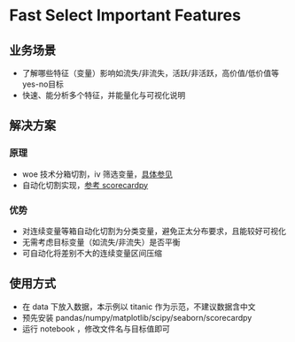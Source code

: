 # Fast Select Important Features

## 业务场景

* 了解哪些特征（变量）影响如流失/非流失，活跃/非活跃，高价值/低价值等yes-no目标
* 快速、能分析多个特征，并能量化与可视化说明

## 解决方案

### 原理

* woe 技术分箱切割，iv 筛选变量，[具体参见](https://cloud.tencent.com/developer/news/32692)
* 自动化切割实现，[参考 scorecardpy](https://github.com/ShichenXie/scorecardpy)

### 优势

* 对连续变量等箱自动化切割为分类变量，避免正太分布要求，且能较好可视化
* 无需考虑目标变量（如流失/非流失）是否平衡
* 可自动化将差别不大的连续变量区间压缩

## 使用方式

* 在 data 下放入数据，本示例以 titanic 作为示范，不建议数据含中文
* 预先安装 pandas/numpy/matplotlib/scipy/seaborn/scorecardpy
* 运行 notebook ，修改文件名与目标值即可
 